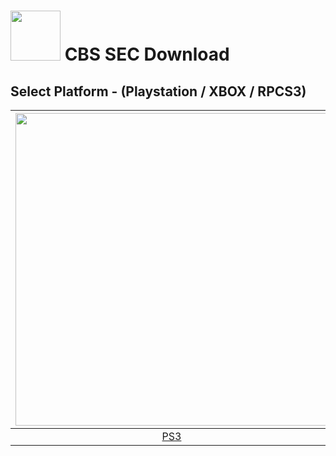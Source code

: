 # <img width="80" src="https://github.com/dylanhale/ScorebugMods/blob/main/assets/images/CBSSEC.png"> CBS SEC Download

## Select Platform - (Playstation / XBOX / RPCS3)

| <img width="500" src="https://github.com/dylanhale/ScorebugMods/blob/main/assets/images/Playstation.png"> | <img width="500" src="https://github.com/dylanhale/ScorebugMods/blob/main/assets/images/Xbox.png"> | <img width="500" src="https://github.com/dylanhale/ScorebugMods/blob/main/assets/images/RPCS3.png"> |
| :---:|:---:|:---:|
| [PS3](https://www.mediafire.com/file/tx4e6znon177uk2/SEC-PSButtons-V20.rar) |  XBOX - Coming Soon| [RPCS3](https://github.com/dylanhale/ScorebugMods/blob/main/Scorebugs/CBS%20SEC/RPCS3/index.md) |

